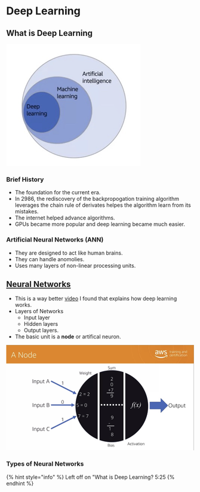 # Deep Learning

## What is Deep Learning

![Source: AWS Training and Certification \| Coursera](../.gitbook/assets/image%20%2810%29.png)

### Brief History

* The foundation for the current era.
* In 2986, the rediscovery of the backpropogation training algorithm leverages the chain rule of derivates helpes the algorithm learn from its mistakes.
* The internet helped advance algorithms.
* GPUs became more popular and deep learning became much easier.

### Artificial Neural Networks \(ANN\)

* They are designed to act like human brains.
* They can handle anomolies.
* Uses many layers of non-linear processing units.

## [Neural Networks](https://www.youtube.com/watch?v=aircAruvnKk)

* This is a way better [video](https://www.youtube.com/watch?v=aircAruvnKk) I found that explains how deep learning works.
* Layers of Networks
  * Input layer
  * Hidden layers
  * Output layers.
* The basic unit is a **node** or artifical neuron.

![Source: Amazon Machine Learning \| AWS from Coursera](../.gitbook/assets/image%20%2811%29.png)

### Types of Neural Networks



{% hint style="info" %}
Left off on "What is Deep Learning? 5:25
{% endhint %}

